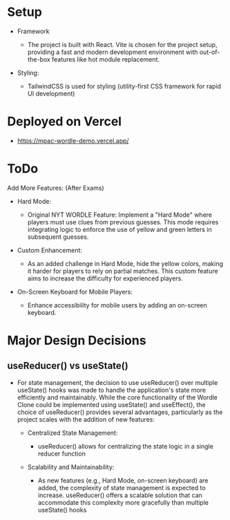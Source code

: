 # Setup

- Framework

  - The project is built with React. Vite is chosen for the project setup, providing a fast and modern development environment with out-of-the-box features like hot module replacement.

- Styling:

  - TailwindCSS is used for styling (utility-first CSS framework for rapid UI development)

# Deployed on Vercel

- https://mpac-wordle-demo.vercel.app/

# ToDo

Add More Features: (After Exams)

- Hard Mode:

  - Original NYT WORDLE Feature: Implement a "Hard Mode" where players must use clues from previous guesses. This mode requires integrating logic to enforce the use of yellow and green letters in subsequent guesses.

- Custom Enhancement:

  - As an added challenge in Hard Mode, hide the yellow colors, making it harder for players to rely on partial matches. This custom feature aims to increase the difficulty for experienced players.

- On-Screen Keyboard for Mobile Players:

  - Enhance accessibility for mobile users by adding an on-screen keyboard.

# Major Design Decisions

## useReducer() vs useState()

- For state management, the decision to use useReducer() over multiple useState() hooks was made to handle the application's state more efficiently and maintainably. While the core functionality of the Wordle Clone could be implemented using useState() and useEffect(), the choice of useReducer() provides several advantages, particularly as the project scales with the addition of new features:

  - Centralized State Management:

    - useReducer() allows for centralizing the state logic in a single reducer function

  - Scalability and Maintainability:

    - As new features (e.g., Hard Mode, on-screen keyboard) are added, the complexity of state management is expected to increase. useReducer() offers a scalable solution that can accommodate this complexity more gracefully than multiple useState() hooks

